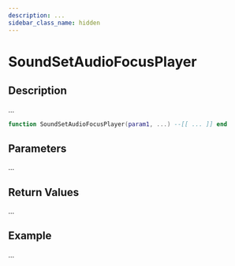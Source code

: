 ```yaml
---
description: ...
sidebar_class_name: hidden
---
```


# SoundSetAudioFocusPlayer

## Description

...

```lua
function SoundSetAudioFocusPlayer(param1, ...) --[[ ... ]] end
```

## Parameters

...

## Return Values

...

## Example

...

